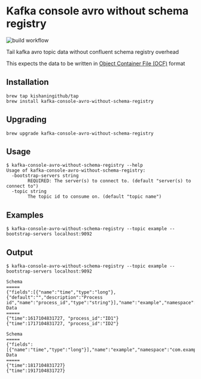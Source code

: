 # Kafka console avro without schema registry
![build workflow](https://github.com/kishaningithub/kafka-console-avro-without-schema-registry/actions/workflows/build.yml/badge.svg)

Tail kafka avro topic data without confluent schema registry overhead

This expects the data to be written in [Object Container File (OCF)](https://avro.apache.org/docs/current/spec.html#Object+Container+Files) format

## Installation

```shell
brew tap kishaningithub/tap
brew install kafka-console-avro-without-schema-registry
```

## Upgrading

```shell
brew upgrade kafka-console-avro-without-schema-registry
```

## Usage

```shell
$ kafka-console-avro-without-schema-registry --help
Usage of kafka-console-avro-without-schema-registry:
  -bootstrap-servers string
    	REQUIRED: The server(s) to connect to. (default "server(s) to connect to")
  -topic string
    	The topic id to consume on. (default "topic name")
```

## Examples

```shell
$ kafka-console-avro-without-schema-registry --topic example --bootstrap-servers localhost:9092
```

## Output

```shell
$ kafka-console-avro-without-schema-registry --topic example --bootstrap-servers localhost:9092

Schema
=====
{"fields":[{"name":"time","type":"long"},{"default":"","description":"Process id","name":"process_id","type":"string"}],"name":"example","namespace":"com.example","type":"record","version":1}
Data
=====
{"time":1617104831727, "process_id":"ID1"}
{"time":1717104831727, "process_id":"ID2"}

Schema
=====
{"fields":[{"name":"time","type":"long"}],"name":"example","namespace":"com.example","type":"record","version":2}
Data
=====
{"time":1817104831727}
{"time":1917104831727}
```
